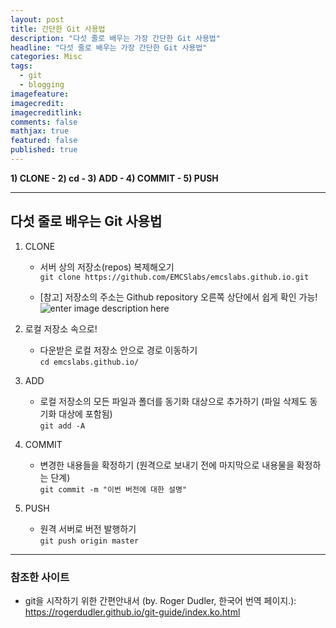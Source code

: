 ```yaml
---
layout: post
title: 간단한 Git 사용법
description: "다섯 줄로 배우는 가장 간단한 Git 사용법"
headline: "다섯 줄로 배우는 가장 간단한 Git 사용법"
categories: Misc
tags: 
  - git
  - blogging
imagefeature:
imagecredit:
imagecreditlink:
comments: false
mathjax: true
featured: false
published: true
---
```




**1) CLONE - 2) cd - 3) ADD - 4) COMMIT - 5) PUSH**

------------------
## 다섯 줄로 배우는 Git 사용법 ##

1. CLONE
	- 서버 상의 저장소(repos) 복제해오기  
	`git clone https://github.com/EMCSlabs/emcslabs.github.io.git`  

	- [참고] 저장소의 주소는 Github repository 오른쪽 상단에서 쉽게 확인 가능!
	![enter image description here](https://lh3.googleusercontent.com/-bd9vv1y2jwA/WD5GVU9BzQI/AAAAAAAAB1E/XTO08-Q77k8CLIwj9CmxUzR6l4xujlBYwCLcB/s0/%25E1%2584%2589%25E1%2585%25B3%25E1%2584%258F%25E1%2585%25B3%25E1%2584%2585%25E1%2585%25B5%25E1%2586%25AB%25E1%2584%2589%25E1%2585%25A3%25E1%2586%25BA+2016-11-30+%25E1%2584%258B%25E1%2585%25A9%25E1%2584%2592%25E1%2585%25AE+12.19.50.png "git_howto_ex.png")

2. 로컬 저장소 속으로!
	- 다운받은 로컬 저장소 안으로 경로 이동하기  
	`cd emcslabs.github.io/`

3. ADD
	- 로컬 저장소의 모든 파일과 폴더를 동기화 대상으로 추가하기 (파일 삭제도 동기화 대상에 포함됨)  
	`git add -A`

4. COMMIT
	- 변경한 내용들을 확정하기 (원격으로 보내기 전에 마지막으로 내용물을 확정하는 단계)  
	`git commit -m "이번 버전에 대한 설명"`

5. PUSH
	- 원격 서버로 버전 발행하기  
	`git push origin master`


----------
### 참조한 사이트 ###
* git을 시작하기 위한 간편안내서 (by. Roger Dudler, 한국어 번역 페이지.):  
<https://rogerdudler.github.io/git-guide/index.ko.html>
